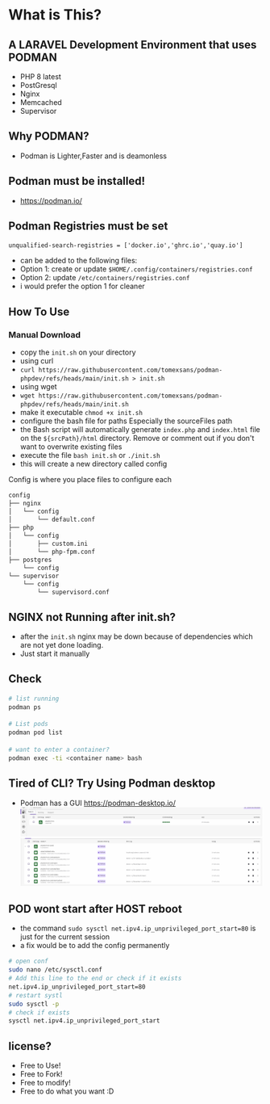 # What is This?
## A LARAVEL Development Environment that uses PODMAN
- PHP 8 latest
- PostGresql
- Nginx
- Memcached
- Supervisor


## Why PODMAN?
- Podman is Lighter,Faster and is deamonless

## Podman must be installed!
- https://podman.io/

## Podman Registries must be set
```
unqualified-search-registries = ['docker.io','ghrc.io','quay.io']
```
- can be added to the following files:
- Option 1: create or update `$HOME/.config/containers/registries.conf`
- Option 2: update `/etc/containers/registries.conf`
- i would prefer the option 1 for cleaner

## How To Use


### Manual Download
- copy the `init.sh` on your directory
- using curl
- `curl https://raw.githubusercontent.com/tomexsans/podman-phpdev/refs/heads/main/init.sh > init.sh`
- using wget
- `wget https://raw.githubusercontent.com/tomexsans/podman-phpdev/refs/heads/main/init.sh`
- make it executable `chmod +x init.sh`
- configure the bash file for paths Especially the sourceFiles path
- the Bash script will automatically generate `index.php` and `index.html` file on the `${srcPath}/html` directory. Remove or comment out if you don't want to overwrite existing files
- execute the file `bash init.sh` or `./init.sh`
- this will create a new directory called config

Config is where you place files to configure each
```
config
├── nginx
│   └── config
│       └── default.conf
├── php
│   └── config
│       ├── custom.ini
│       └── php-fpm.conf
├── postgres
    └── config
└── supervisor
    └── config
        └── supervisord.conf
```

## NGINX not Running after init.sh?
- after the `init.sh` nginx may be down because of dependencies which are not yet done loading.
- Just start it manually


## Check
```bash
# list running
podman ps

# List pods
podman pod list

# want to enter a container?
podman exec -ti <container name> bash

```


## Tired of CLI? Try Using Podman desktop
- Podman has a GUI https://podman-desktop.io/
![View the Pods](img/image2.png)
![Usage on Podman Desktop](img/image.png)



## POD wont start after HOST reboot
- the command `sudo sysctl net.ipv4.ip_unprivileged_port_start=80` is just for the current session
- a fix would be to add the config permanently

```bash
# open conf
sudo nano /etc/sysctl.conf
# Add this line to the end or check if it exists 
net.ipv4.ip_unprivileged_port_start=80
# restart systl
sudo sysctl -p
# check if exists
sysctl net.ipv4.ip_unprivileged_port_start
```

## license?
- Free to Use! 
- Free to Fork!
- Free to modify!
- Free to do what you want :D
